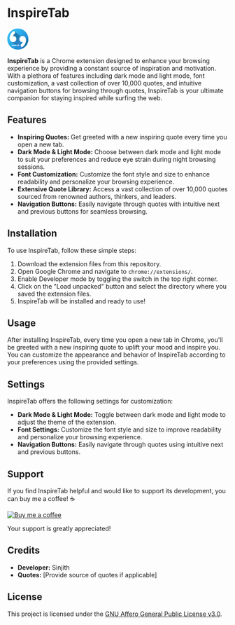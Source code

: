 # InspireTab

![InspireTab Logo](icon-48.png)

**InspireTab** is a Chrome extension designed to enhance your browsing experience by providing a constant source of inspiration and motivation. With a plethora of features including dark mode and light mode, font customization, a vast collection of over 10,000 quotes, and intuitive navigation buttons for browsing through quotes, InspireTab is your ultimate companion for staying inspired while surfing the web.

## Features

- **Inspiring Quotes:** Get greeted with a new inspiring quote every time you open a new tab.
- **Dark Mode & Light Mode:** Choose between dark mode and light mode to suit your preferences and reduce eye strain during night browsing sessions.
- **Font Customization:** Customize the font style and size to enhance readability and personalize your browsing experience.
- **Extensive Quote Library:** Access a vast collection of over 10,000 quotes sourced from renowned authors, thinkers, and leaders.
- **Navigation Buttons:** Easily navigate through quotes with intuitive next and previous buttons for seamless browsing.

## Installation

To use InspireTab, follow these simple steps:

1. Download the extension files from this repository.
2. Open Google Chrome and navigate to `chrome://extensions/`.
3. Enable Developer mode by toggling the switch in the top right corner.
4. Click on the "Load unpacked" button and select the directory where you saved the extension files.
5. InspireTab will be installed and ready to use!

## Usage

After installing InspireTab, every time you open a new tab in Chrome, you'll be greeted with a new inspiring quote to uplift your mood and inspire you. You can customize the appearance and behavior of InspireTab according to your preferences using the provided settings.

## Settings

InspireTab offers the following settings for customization:

- **Dark Mode & Light Mode:** Toggle between dark mode and light mode to adjust the theme of the extension.
- **Font Settings:** Customize the font style and size to improve readability and personalize your browsing experience.
- **Navigation Buttons:** Easily navigate through quotes using intuitive next and previous buttons.

## Support

If you find InspireTab helpful and would like to support its development, you can buy me a coffee! ☕️

[![Buy me a coffee](https://www.ko-fi.com/img/githubbutton_sm.svg)](https://ko-fi.com/sinjith)

Your support is greatly appreciated!

## Credits

- **Developer:** Sinjith
- **Quotes:** [Provide source of quotes if applicable]

## License

This project is licensed under the [GNU Affero General Public License v3.0](LICENSE).

